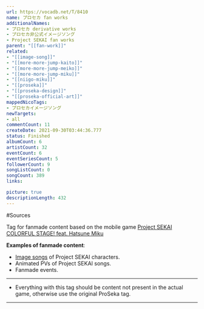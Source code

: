 ```yaml
---
url: https://vocadb.net/T/8410
name: プロセカ fan works
additionalNames: 
- プロセカ derivative works
- プロセカ非公式イメージソング
- Project SEKAI fan works
parent: "[[fan-work]]"
related:
- "[[image-song]]"
- "[[more-more-jump-kaito]]"
- "[[more-more-jump-meiko]]"
- "[[more-more-jump-miku]]"
- "[[niigo-miku]]"
- "[[proseka]]"
- "[[proseka-design]]"
- "[[proseka-official-art]]"
mappedNicoTags:
- プロセカイメージソング
newTargets:
- all
commentCount: 11
createDate: 2021-09-30T03:44:36.777
status: Finished
albumCount: 6
artistCount: 32
eventCount: 6
eventSeriesCount: 5
followerCount: 9
songListCount: 0
songCount: 389
links: 

picture: true
descriptionLength: 432
---
```


#Sources

Tag for fanmade content based on the mobile game [Project SEKAI COLORFUL STAGE! feat. Hatsune Miku](https://vocadb.net/T/7323/proseka)

**Examples of fanmade content**:

* [Image songs](https://vocadb.net/T/7989/image-song) of Project SEKAI characters.
* Animated PVs of Project SEKAI songs.
* Fanmade events.

---

* Everything with this tag should be content not present in the actual game, otherwise use the original ProSeka tag.

---

